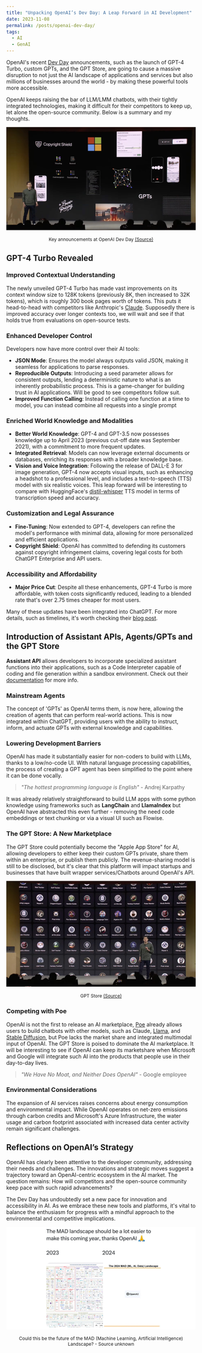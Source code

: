```yaml
---
title: "Unpacking OpenAI’s Dev Day: A Leap Forward in AI Development"
date: 2023-11-08
permalink: /posts/openai-dev-day/
tags:
  - AI
  - GenAI
---
```


OpenAI's recent [Dev Day](https://youtu.be/U9mJuUkhUzk) announcements, such as the launch of GPT-4 Turbo, custom GPTs, and the GPT Store, are going to cause a massive disruption to not just the AI landscape of applications and services but also millions of businesses around the world - by making these powerful tools more accessible.

OpenAI keeps raising the bar of LLM/LMM chatbots, with their tightly integrated technologies, making it difficult for their competitors to keep up, let alone the open-source community. Below is a summary and my thoughts.

![Sam Altman presenting at OpenAI Dev Day](/images/blog/2023-11-openai-dev-day.jpeg)
<p style="text-align: center;font-size:12px">Key announcements at OpenAI Dev Day <a href="https://youtu.be/U9mJuUkhUzk">(Source)</a></p>

## GPT-4 Turbo Revealed

### Improved Contextual Understanding

The newly unveiled GPT-4 Turbo has made vast improvements on its context window size to 128K tokens (previously 8K, then increased to 32K tokens), which is roughly 300 book pages worth of tokens. This puts it head-to-head with competitors like Anthropic's [Claude](https://claude.ai/). Supposedly there is improved accuracy over longer contexts too, we will wait and see if that holds true from evaluations on open-source tests.

### Enhanced Developer Control

Developers now have more control over their AI tools:

* **JSON Mode**: Ensures the model always outputs valid JSON, making it seamless for applications to parse responses.
* **Reproducible Outputs**: Introducing a seed parameter allows for consistent outputs, lending a deterministic nature to what is an inherently probabilistic process. This is a game-changer for building trust in AI applications. Will be good to see competitors follow suit.
* **Improved Function Calling**: Instead of calling one function at a time to model, you can instead combine all requests into a single prompt

### Enriched World Knowledge and Modalities

* **Better World Knowledge**: GPT-4 and GPT-3.5 now possesses knowledge up to April 2023 (previous cut-off date was September 2021), with a commitment to more frequent updates.
* **Integrated Retrieval**: Models can now leverage external documents or databases, enriching its responses with a broader knowledge base.
* **Vision and Voice Integration**: Following the release of DALL-E 3 for image generation, GPT-4 now accepts visual inputs, such as enhancing a headshot to a professional level, and includes a text-to-speech (TTS) model with six realistic voices. This leap forward will be interesting to compare with HuggingFace's [distil-whisper](https://huggingface.co/distil-whisper) TTS model in terms of transcription speed and accuracy.

### Customization and Legal Assurance

* **Fine-Tuning**: Now extended to GPT-4, developers can refine the model's performance with minimal data, allowing for more personalized and efficient applications.
* **Copyright Shield**: OpenAI has committed to defending its customers against copyright infringement claims, covering legal costs for both ChatGPT Enterprise and API users.

### Accessibility and Affordability

* **Major Price Cut**: Despite all these enhancements, GPT-4 Turbo is more affordable, with token costs significantly reduced, leading to a blended rate that's over 2.75 times cheaper for most users.

Many of these updates have been integrated into ChatGPT. For more details, such as timelines, it's worth checking their [blog post](https://openai.com/blog/new-models-and-developer-products-announced-at-devday).

## Introduction of Assistant APIs, Agents/GPTs and the GPT Store

**Assistant API** allows developers to incorporate specialized assistant functions into their applications, such as a Code Interpreter capable of coding and file generation within a sandbox environment. Check out their [documentation](https://platform.openai.com/docs/assistants/how-it-works) for more info.

### Mainstream Agents

The concept of 'GPTs' as OpenAI terms them, is now here, allowing the creation of agents that can perform real-world actions. This is now integrated within ChatGPT, providing users with the ability to instruct, inform, and actuate GPTs with external knowledge and capabilities.

### Lowering Development Barriers

OpenAI has made it substantially easier for non-coders to build with LLMs, thanks to a low/no-code UI. With natural language processing capabilities, the process of creating a GPT agent has been simplified to the point where it can be done vocally.

> *"The hottest programming language is English"* - Andrej Karpathy

It was already relatively straightforward to build LLM apps with some python knowledge using frameworks such as **LangChain** and **LlamaIndex** but OpenAI have abstracted this even further - removing the need code embeddings or text chunking or via a visual UI such as Flowise.

### The GPT Store: A New Marketplace

The GPT Store could potentially become the "Apple App Store" for AI, allowing developers to either keep their custom GPTs private, share them within an enterprise, or publish them publicly. The revenue-sharing model is still to be disclosed, but it's clear that this platform will impact startups and businesses that have built wrapper services/Chatbots around OpenAI's API.

![GPT Store](/images/blog/2023-11-openai-gpts.jpeg)
<p style="text-align: center;font-size:12px">GPT Store <a href="https://youtu.be/U9mJuUkhUzk">(Source)</a></p>

### Competing with Poe

OpenAI is not the first to release an AI marketplace, [Poe](https://poe.com/login) already allows users to build chatbots with other models, such as Claude, [Llama](https://ai.meta.com/llama/), and [Stable Diffusion](https://stablediffusionweb.com/), but Poe lacks the market share and integrated multimodal input of OpenAI. The GPT Store is poised to dominate the AI marketplace. It will be interesting to see if OpenAI can keep its marketshare when Microsoft and Google will integrate such AI into the products that people use in their day-to-day lives.

> *"We Have No Moat, and Neither Does OpenAI"* - Google employee

### Environmental Considerations

The expansion of AI services raises concerns about energy consumption and environmental impact. While OpenAI operates on net-zero emissions through carbon credits and Microsoft's Azure Infrastructure, the water usage and carbon footprint associated with increased data center activity remain significant challenges.

## Reflections on OpenAI’s Strategy

OpenAI has clearly been attentive to the developer community, addressing their needs and challenges. The innovations and strategic moves suggest a trajectory toward an OpenAI-centric ecosystem in the AI market. The question remains: How will competitors and the open-source community keep pace with such rapid advancements?

The Dev Day has undoubtedly set a new pace for innovation and accessibility in AI. As we embrace these new tools and platforms, it's vital to balance the enthusiasm for progress with a mindful approach to the environmental and competitive implications.

![Could this be the future of the MAD (Machine Learning, Artificial Intelligence) Landscape? - Source unknown](/images/blog/2023-11-2024-MAD-landscape.png)
<p style="text-align: center;font-size:12px">Could this be the future of the MAD (Machine Learning, Artificial Intelligence) Landscape? - Source unknown </p>
